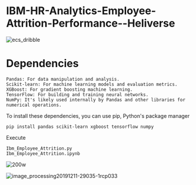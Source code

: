 # IBM-HR-Analytics-Employee-Attrition-Performance--Heliverse
![ecs_dribble](https://github.com/ArkS0001/IBM-HR-Analytics-Employee-Attrition-Performance--Heliverse/assets/113760964/58df58a6-dcd7-4196-9c42-371b2b9ddf9c)

# Dependencies

    Pandas: For data manipulation and analysis.
    Scikit-learn: For machine learning models and evaluation metrics.
    XGBoost: For gradient boosting machine learning.
    TensorFlow: For building and training neural networks.
    NumPy: It's likely used internally by Pandas and other libraries for numerical operations.

To install these dependencies, you can use pip, Python's package manager

    pip install pandas scikit-learn xgboost tensorflow numpy

Execute

    Ibm_Employee_Attrition.py
    Ibm_Employee_Attrition.ipynb

![200w](https://github.com/ArkS0001/IBM-HR-Analytics-Employee-Attrition-Performance--Heliverse/assets/113760964/38822aee-6aa0-44e2-8d49-d7e031ed801e)

![image_processing20191211-29035-1rcp033](https://github.com/ArkS0001/IBM-HR-Analytics-Employee-Attrition-Performance--Heliverse/assets/113760964/dc81a6fc-18ec-4c49-bd98-05e84b40d65e)


